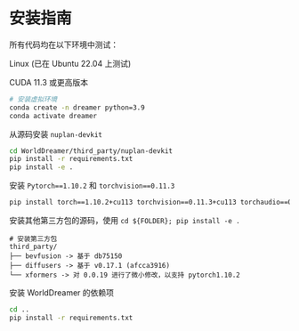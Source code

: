 # 安装指南

所有代码均在以下环境中测试：

Linux (已在 Ubuntu 22.04 上测试)

CUDA 11.3 或更高版本

```bash
# 安装虚拟环境
conda create -n dreamer python=3.9
conda activate dreamer
```

从源码安装 `nuplan-devkit`
```bash
cd WorldDreamer/third_party/nuplan-devkit
pip install -r requirements.txt
pip install -e .
```
安装 `Pytorch==1.10.2` 和 `torchvision==0.11.3`
```bash
pip install torch==1.10.2+cu113 torchvision==0.11.3+cu113 torchaudio==0.10.2+cu113 -f https://download.pytorch.org/whl/cu113/torch_stable.html
```
安装其他第三方包的源码，使用 `cd ${FOLDER}; pip install -e .`
```
# 安装第三方包
third_party/
├── bevfusion -> 基于 db75150
├── diffusers -> 基于 v0.17.1 (afcca3916)
└── xformers -> 对 0.0.19 进行了微小修改，以支持 pytorch1.10.2
```

安装 WorldDreamer 的依赖项
```bash
cd ..
pip install -r requirements.txt
```

